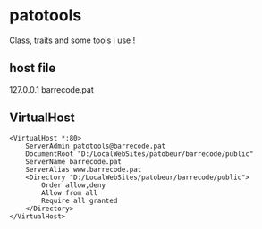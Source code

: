 # patotools
Class, traits and some tools i use !

## host file

127.0.0.1 barrecode.pat

## VirtualHost
```
<VirtualHost *:80>
    ServerAdmin patotools@barrecode.pat
    DocumentRoot "D:/LocalWebSites/patobeur/barrecode/public"
    ServerName barrecode.pat
    ServerAlias www.barrecode.pat
    <Directory "D:/LocalWebSites/patobeur/barrecode/public">
        Order allow,deny
        Allow from all
        Require all granted
    </Directory>
</VirtualHost>
```
